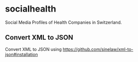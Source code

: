 # socialhealth
Social Media Profiles of Health Companies in Switzerland.
## Convert XML to JSON
Convert XML to JSON using https://github.com/sinelaw/xml-to-json#installation
